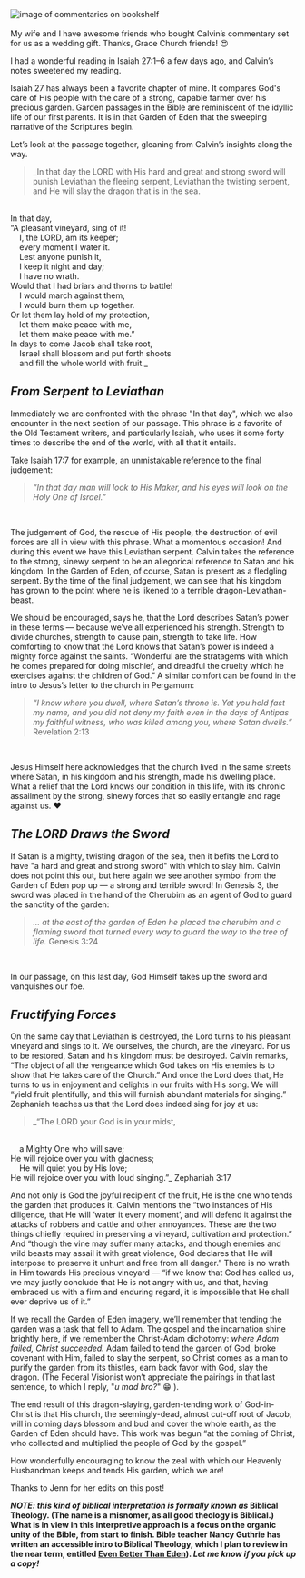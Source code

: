 <div class="postImageContainer"><img src="/commentaries.jpg" class="nonMovingPostimage" alt="image of commentaries on bookshelf" title="Look at this majestic bookshelf"></div>
 
<br>
My wife and I have awesome friends who bought Calvin’s commentary set for us as a wedding gift. Thanks, Grace Church friends! 😍
<br>

I had a wonderful reading in Isaiah 27:1–6 a few days ago, and Calvin’s notes sweetened my reading.
<br>

Isaiah 27 has always been a favorite chapter of mine. It compares God's care of His people with the care of a strong, capable farmer over his precious garden. Garden passages in the Bible are reminiscent of the idyllic life of our first parents. It is in that Garden of Eden that the sweeping narrative of the Scriptures begin.
<br>

Let’s look at the passage together, gleaning from Calvin’s insights along the way.
<br>

> _In that day the LORD with His hard and great and strong sword will punish Leviathan the fleeing serpent, Leviathan the twisting serpent, and He will slay the dragon that is in the sea.
<br>
In that day,
<br>
“A pleasant vineyard, sing of it!
<br>
&nbsp; &nbsp; I, the LORD, am its keeper;
<br>
&nbsp; &nbsp; every moment I water it.
<br>
&nbsp; &nbsp; Lest anyone punish it,
<br>
&nbsp; &nbsp; I keep it night and day;
<br>
&nbsp; &nbsp; I have no wrath.
<br>
Would that I had briars and thorns to battle!
<br>
&nbsp; &nbsp; I would march against them,
<br>
&nbsp; &nbsp; I would burn them up together.
<br>
Or let them lay hold of my protection,
<br>
&nbsp; &nbsp; let them make peace with me,
<br>
&nbsp; &nbsp; let them make peace with me.”
<br>
In days to come Jacob shall take root,
<br>
&nbsp; &nbsp; Israel shall blossom and put forth shoots
<br>
&nbsp; &nbsp; and fill the whole world with fruit._
<br>

## _From Serpent to Leviathan_
Immediately we are confronted with the phrase "In that day", which we also encounter in the next section of our passage. This phrase is a favorite of the Old Testament writers, and particularly Isaiah, who uses it some forty times to describe the end of the world, with all that it entails. 
<br>

Take Isaiah 17:7 for example, an unmistakable reference to the final judgement:
> _“In that day man will look to His Maker, and his eyes will look on the Holy One of Israel.”_
<br>

The judgement of God, the rescue of His people, the destruction of evil forces are all in view with this phrase. What a momentous occasion! And during this event we have this Leviathan serpent. Calvin takes the reference to the strong, sinewy serpent to be an allegorical reference to Satan and his kingdom. In the Garden of Eden, of course, Satan is present as a fledgling serpent. By the time of the final judgement, we can see that his kingdom has grown to the point where he is likened to a terrible dragon-Leviathan-beast.
<br>

We should be encouraged, says he, that the Lord describes Satan’s power in these terms — because we’ve all experienced his strength. Strength to divide churches, strength to cause pain, strength to take life. How comforting to know that the Lord knows that Satan’s power is indeed a mighty force against the saints. “Wonderful are the stratagems with which he comes prepared for doing mischief, and dreadful the cruelty which he exercises against the children of God.” A similar comfort can be found in the intro to Jesus’s letter to the church in Pergamum:
<br>

> _“I know where you dwell, where Satan’s throne is. Yet you hold fast my name, and you did not deny my faith even in the days of Antipas my faithful witness, who was killed among you, where Satan dwells.”_ 
Revelation 2:13
<br>

Jesus Himself here acknowledges that the church lived in the same streets where Satan, in his kingdom and his strength, made his dwelling place. What a relief that the Lord knows our condition in this life, with its chronic assailment by the strong, sinewy forces that so easily entangle and rage against us. ❤️
<br>

## _The LORD Draws the Sword_
If Satan is a mighty, twisting dragon of the sea, then it befits the Lord to have "a hard and great and strong sword" with which to slay him. Calvin does not point this out, but here again we see another symbol from the Garden of Eden pop up — a strong and terrible sword! In Genesis 3, the sword was placed in the hand of the Cherubim as an agent of God to guard the sanctity of the garden: 
<br>

> _... at the east of the garden of Eden he placed the cherubim and a flaming sword that turned every way to guard the way to the tree of life._
Genesis 3:24
<br>
 
In our passage, on this last day, God Himself takes up the sword and vanquishes our foe.
<br>

## _Fructifying Forces_
On the same day that Leviathan is destroyed, the Lord turns to his pleasant vineyard and sings to it. We ourselves, the church, are the vineyard. For us to be restored, Satan and his kingdom must be destroyed. Calvin remarks, “The object of all the vengeance which God takes on His enemies is to show that He takes care of the Church.” And once the Lord does that, He turns to us in enjoyment and delights in our fruits with His song. We will “yield fruit plentifully, and this will furnish abundant materials for singing.” Zephaniah teaches us that the Lord does indeed sing for joy at us:

> _“The LORD your God is in your midst,
<br>
&nbsp; &nbsp; a Mighty One who will save;
<br>
He will rejoice over you with gladness;
<br>
&nbsp; &nbsp; He will quiet you by His love;
<br>
He will rejoice over you with loud singing.”_
Zephaniah 3:17
<br>

And not only is God the joyful recipient of the fruit, He is the one who tends the garden that produces it. Calvin mentions the “two instances of His diligence, that He will ‘water it every moment’, and will defend it against the attacks of robbers and cattle and other annoyances. These are the two things chiefly required in preserving a vineyard, cultivation and protection.” And “though the vine may suffer many attacks, and though enemies and wild beasts may assail it with great violence, God declares that He will interpose to preserve it unhurt and free from all danger.” There is no wrath in Him towards His precious vineyard — “if we know that God has called us, we may justly conclude that He is not angry with us, and that, having embraced us with a firm and enduring regard, it is impossible that He shall ever deprive us of it.”
<br>

If we recall the Garden of Eden imagery, we’ll remember that tending the garden was a task that fell to Adam. The gospel and the incarnation shine brightly here, if we remember the Christ-Adam dichotomy: _where Adam failed, Christ succeeded._ Adam failed to tend the garden of God, broke covenant with Him, failed to slay the serpent, so Christ comes as a man to purify the garden from its thistles, earn back favor with God, slay the dragon. (The Federal Visionist won’t appreciate the pairings in that last sentence, to which I reply, "_u mad bro?_" 😁 ).
<br>

The end result of this dragon-slaying, garden-tending work of God-in-Christ is that His church, the seemingly-dead, almost cut-off root of Jacob, will in coming days blossom and bud and cover the whole earth, as the Garden of Eden should have. This work was begun “at the coming of Christ, who collected and multiplied the people of God by the gospel.”
<br>

How wonderfully encouraging to know the zeal with which our Heavenly Husbandman keeps and tends His garden, which we are!
<br>

Thanks to Jenn for her edits on this post!
<br>

**_NOTE: this kind of biblical interpretation is formally known as_ Biblical Theology. (The name is a misnomer, as all good theology is Biblical.) What is in view in this interpretive approach is a focus on the organic unity of the Bible, from start to finish. Bible teacher Nancy Guthrie has written an accessible intro to Biblical Theology, which I plan to review in the near term, entitled <a href="https://amzn.to/3lUmOAx" target="_blank">Even Better Than Eden</a>). _Let me know if you pick up a copy!_**
